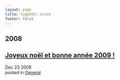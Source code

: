 ```yaml
---
layout: page
title: Tag&#58; année
footer: false
---
```


<div id="blog-archives" class="category">
<h2>2008</h2>

<article>
<h1><a href="/2008/12/23/merry-christmas-happy-new-year-2009-joyeux-noel-et-bonne-annee-2009/index.html">Joyeux noël et bonne année 2009 !</a></h1>
<time datetime="2008-12-23T00:00:00-06:00" pubdate><span class='month'>Dec</span> <span class='day'>23</span> <span class='year'>2008</span></time>
<footer>
<span class="categories">posted in 
<a href='/categories/general/'>General</a></span>
</footer>
</article>
</div>

